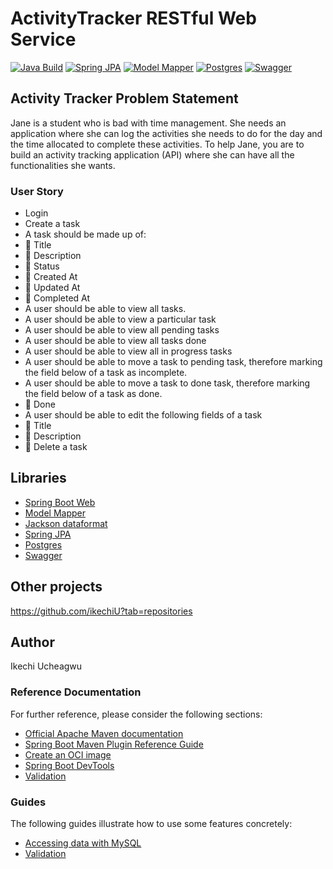 # ActivityTracker RESTful Web Service

[![Java Build](https://img.shields.io/badge/Java-Spring%20Boot-orange)](https://spring.io/projects/spring-boot) [![Spring JPA](https://img.shields.io/badge/Spring-JPA-blue)](https://spring.io/projects/spring-data-jpa) [![Model Mapper ](https://img.shields.io/badge/ModelMapper-%20passing-green)](http://modelmapper.org/) [![Postgres](https://img.shields.io/badge/Postgres-%20SQL-blue)](https://www.postgresql.org/) [![Swagger](https://img.shields.io/badge/Swagger-passing-green)](https://swagger.io/)

## Activity Tracker Problem Statement

Jane is a student who is bad with time management. She needs an application where she can log the activities she needs
to do for the day and the time allocated to complete these activities. To help Jane, you are to build an activity
tracking application (API) where she can have all the functionalities she wants.

### User Story

* Login
* Create a task
* A task should be made up of:
*  Title
*  Description
*  Status
*  Created At
*  Updated At
*  Completed At
* A user should be able to view all tasks.
* A user should be able to view a particular task
* A user should be able to view all pending tasks
* A user should be able to view all tasks done
* A user should be able to view all in progress tasks
* A user should be able to move a task to pending task, therefore marking the field below of a task as incomplete.
* A user should be able to move a task to done task, therefore marking the field below of a task as done.
*  Done
* A user should be able to edit the following fields of a task
*  Title
*  Description
*  Delete a task

## Libraries

* [Spring Boot Web](https://mvnrepository.com/artifact/org.springframework.boot/spring-boot-starter-web)
* [Model Mapper](http://modelmapper.org/)
* [Jackson dataformat](https://mvnrepository.com/artifact/com.fasterxml.jackson.dataformat/jackson-dataformat-xml)
* [Spring JPA](https://spring.io/projects/spring-data-jpa)
* [Postgres](https://www.postgresql.org/)
* [Swagger](https://swagger.io/)

## Other projects

https://github.com/ikechiU?tab=repositories

## Author

Ikechi Ucheagwu

### Reference Documentation

For further reference, please consider the following sections:

* [Official Apache Maven documentation](https://maven.apache.org/guides/index.html)
* [Spring Boot Maven Plugin Reference Guide](https://docs.spring.io/spring-boot/docs/2.7.5/maven-plugin/reference/html/)
* [Create an OCI image](https://docs.spring.io/spring-boot/docs/2.7.5/maven-plugin/reference/html/#build-image)
* [Spring Boot DevTools](https://docs.spring.io/spring-boot/docs/2.7.5/reference/htmlsingle/#using.devtools)
* [Validation](https://docs.spring.io/spring-boot/docs/2.7.5/reference/htmlsingle/#io.validation)

### Guides

The following guides illustrate how to use some features concretely:

* [Accessing data with MySQL](https://spring.io/guides/gs/accessing-data-mysql/)
* [Validation](https://spring.io/guides/gs/validating-form-input/)

